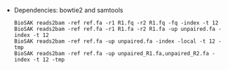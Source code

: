 
+ Dependencies: bowtie2 and samtools

      BioSAK reads2bam -ref ref.fa -r1 R1.fq -r2 R1.fq -fq -index -t 12
      BioSAK reads2bam -ref ref.fa -r1 R1.fa -r2 R1.fa -up unpaired.fa -index -t 12
      BioSAK reads2bam -ref ref.fa -up unpaired.fa -index -local -t 12 -tmp
      BioSAK reads2bam -ref ref.fa -up unpaired_R1.fa,unpaired_R2.fa -index -t 12 -tmp
